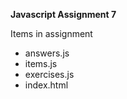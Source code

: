 **Javascript Assignment 7**

Items in assignment

*  answers.js
*  items.js
*  exercises.js
*  index.html


